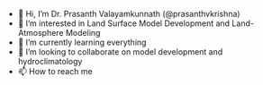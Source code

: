 - 👋 Hi, I’m Dr. Prasanth Valayamkunnath (@prasanthvkrishna)
- 👀 I’m interested in Land Surface Model Development and Land-Atmosphere Modeling
- 🌱 I’m currently learning everything
- 💞️ I’m looking to collaborate on model development and hydroclimatology
- 📫 How to reach me

<!---
prasanthvkrishna/prasanthvkrishna is a ✨ special ✨ repository because its `README.md` (this file) appears on your GitHub profile.
You can click the Preview link to take a look at your changes.
--->
